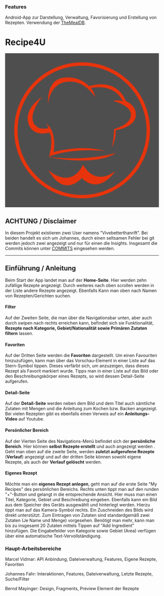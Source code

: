 ### Features

Android-App zur Darstellung, Verwaltung, Favorisierung und Erstellung von Rezepten.
Verwendung der [TheMealDB](https://www.themealdb.com/api.php "TheMealDB").

# Recipe4U

![](https://github.com/MarciV2/RecipeApp/blob/main/app/src/main/ic_launcher-playstore.png?raw=true)



## ACHTUNG / Disclaimer
In diesem Projekt existieren zwei User namens "Vivebetterthanrift". Bei beiden handelt es sich um Johannes, durch einen seltsamen Fehler bei git werden jedoch zwei angezeigt und nur für einen die Insights. 
Insgesamt die Commits können unter [COMMITS](https://github.com/MarciV2/RecipeApp/commits/main "COMMITS") eingesehen werden.

-------------
## Einführung / Anleitung
Beim Start der App landet man auf der **Home-Seite**. Hier werden zehn zufällige Rezepte angezeigt.
Durch weiteres nach oben scrollen werden in der Liste andere Rezepte angezeigt.
Ebenfalls Kann man oben nach Namen von Rezepten/Gerichten suchen.

#### Filter
Auf der Zweiten Seite, die man über die Navigationsbar unten, aber auch durch swipen nach rechts erreichen kann, befindet sich sie Funktionalität, **Rezepte nach Kategorie, Gebiet/Nationalität sowie Primären Zutaten filtern** lassen.

#### Favoriten
Auf der Dritten Seite werden die **Favoriten** dargestellt.
Um einen Favouriten hinzuzufügen, kann man über das Vorschau-Element in einer Liste auf das Stern-Symbol tippen. Dieses verfärbt sich, um anzuzeigen, dass dieses Rezept als Favorit markiert wurde.
Tipps man in einer Liste auf das Bild oder den Beschreibungskörper eines Rezepts, so wird dessen Detail-Seite aufgerufen.

#### Detail-Seite
Auf der **Detail-Seite** werden neben dem Bild und dem Titel auch sämtliche Zutaten mit Mengen und die Anleitung zum Kochen bzw. Backen angezeigt. Bei vielen Rezepten gibt es ebenfalls einen Verweis auf ein **Anleitungs-Video** auf Youtube.

#### Persönlicher Bereich
Auf der Vierten Seite des Navigations-Menü befindet sich der **persönliche Bereich**. 
Hier können **selbst Rezepte erstellt** und auch angezeigt werden . Geht man oben auf die zweite Seite, werden **zuletzt aufgerufene Rezepte** (**Verlauf**) angezeigt und auf der dritten Seite können sowohl eigene Rezepte, als auch der **Verlauf gelöscht** werden.

#### Eigenes Rezept
Möchte man ein **eigenes Rezept anlegen**, geht man auf die erste Seite "My Recipes" des persönlichen Bereichs. Rechts unten tippt man auf den runden "+"-Button und gelangt in die entsprechende Ansicht. Hier muss man einen Titel, Kategorie, Gebiet und Beschreibung eingeben. Ebenfalls kann ein Bild aus dem Speicher des Geräts ausgewählt und hinterlegt werden. Hierzu tippt man auf das Kamera-Symbol rechts. Ein Zuschneiden des Bilds wird direkt unterstützt.
Zum Eintragen von Zutaten sind standardgemäß zwei Zutaten (Je Name und Menge) vorgesehen. Benötigt man mehr, kann man bis zu insgesamt 20 Zutaten mittels Tippen auf  "Add Ingredient" hinzufügen.
Die Eingabefelder von Kategorie sowie Gebiet (Area) verfügen über eine automatische Text-Vervollständigung.



### Haupt-Arbeitsbereiche

Marcel Vidmar: API Anbindung, Dateiverwaltung, Features, Eigene Rezepte, Favoriten

Johannes Fahr: Interaktionen, Features, Dateiverwaltung, Letzte Rezepte, Suche/Filter

Bernd Mayinger: Design, Fragments, Preview Element der Rezepte
